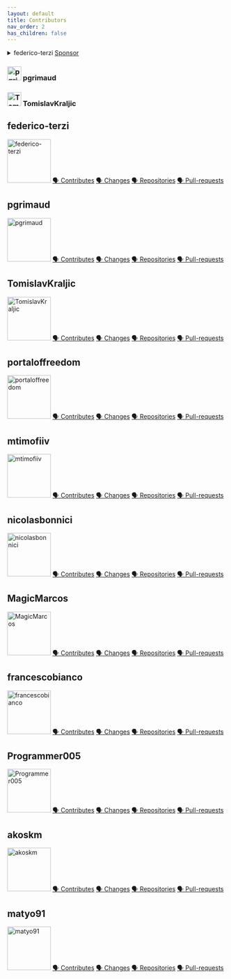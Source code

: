 ```yaml
---
layout: default
title: Contributors
nav_order: 2
has_children: false
---
```


<details>
  <summary>federico-terzi <a class="github-button" href="https://github.com/sponsors/ntkme" data-icon="octicon-heart" aria-label="Sponsor @ntkme on GitHub">Sponsor</a></summary>
  <img src='https://github.com/federico-terzi.png' width='32' height='32' alt='federico-terzi' />
</details>


### <img src='https://github.com/pgrimaud.png' width='32' height='32' alt='pgrimaud' /> pgrimaud 

### <img src='https://github.com/TomislavKraljic.png' width='32' height='32' alt='TomislavKraljic' />  TomislavKraljic



## federico-terzi
<img src='https://github.com/federico-terzi.png' width='100' height='100' alt='federico-terzi' />
<a href='https://github.com/javanile/springboard/pulls?q=is%3Apr+author%3Afederico-terzi' target='_blank'>🗣️ Contributes</a>
<a href='https://github.com/javanile/springboard/commits?author=federico-terzi' target='_blank'>🗣️ Changes</a>
<a href='https://github.com/javanile/springboard/federico-terzi?tab=repositories&type=source&sort=stargazers' target='_blank'>🗣️ Repositories</a>
<a href='https://github.com/pulls?q=is%3Apr+author%3Afederico-terzi' target='_blank'>🗣️ Pull-requests</a>

## pgrimaud
<img src='https://github.com/pgrimaud.png' width='100' height='100' alt='pgrimaud' />
<a href='https://github.com/javanile/springboard/pulls?q=is%3Apr+author%3Apgrimaud' target='_blank'>🗣️ Contributes</a>
<a href='https://github.com/javanile/springboard/commits?author=pgrimaud' target='_blank'>🗣️ Changes</a>
<a href='https://github.com/javanile/springboard/pgrimaud?tab=repositories&type=source&sort=stargazers' target='_blank'>🗣️ Repositories</a>
<a href='https://github.com/pulls?q=is%3Apr+author%3Apgrimaud' target='_blank'>🗣️ Pull-requests</a>

## TomislavKraljic
<img src='https://github.com/TomislavKraljic.png' width='100' height='100' alt='TomislavKraljic' />
<a href='https://github.com/javanile/springboard/pulls?q=is%3Apr+author%3ATomislavKraljic' target='_blank'>🗣️ Contributes</a>
<a href='https://github.com/javanile/springboard/commits?author=TomislavKraljic' target='_blank'>🗣️ Changes</a>
<a href='https://github.com/javanile/springboard/TomislavKraljic?tab=repositories&type=source&sort=stargazers' target='_blank'>🗣️ Repositories</a>
<a href='https://github.com/pulls?q=is%3Apr+author%3ATomislavKraljic' target='_blank'>🗣️ Pull-requests</a>

## portaloffreedom
<img src='https://github.com/portaloffreedom.png' width='100' height='100' alt='portaloffreedom' />
<a href='https://github.com/javanile/springboard/pulls?q=is%3Apr+author%3Aportaloffreedom' target='_blank'>🗣️ Contributes</a>
<a href='https://github.com/javanile/springboard/commits?author=portaloffreedom' target='_blank'>🗣️ Changes</a>
<a href='https://github.com/javanile/springboard/portaloffreedom?tab=repositories&type=source&sort=stargazers' target='_blank'>🗣️ Repositories</a>
<a href='https://github.com/pulls?q=is%3Apr+author%3Aportaloffreedom' target='_blank'>🗣️ Pull-requests</a>

## mtimofiiv
<img src='https://github.com/mtimofiiv.png' width='100' height='100' alt='mtimofiiv' />
<a href='https://github.com/javanile/springboard/pulls?q=is%3Apr+author%3Amtimofiiv' target='_blank'>🗣️ Contributes</a>
<a href='https://github.com/javanile/springboard/commits?author=mtimofiiv' target='_blank'>🗣️ Changes</a>
<a href='https://github.com/javanile/springboard/mtimofiiv?tab=repositories&type=source&sort=stargazers' target='_blank'>🗣️ Repositories</a>
<a href='https://github.com/pulls?q=is%3Apr+author%3Amtimofiiv' target='_blank'>🗣️ Pull-requests</a>

## nicolasbonnici
<img src='https://github.com/nicolasbonnici.png' width='100' height='100' alt='nicolasbonnici' />
<a href='https://github.com/javanile/springboard/pulls?q=is%3Apr+author%3Anicolasbonnici' target='_blank'>🗣️ Contributes</a>
<a href='https://github.com/javanile/springboard/commits?author=nicolasbonnici' target='_blank'>🗣️ Changes</a>
<a href='https://github.com/javanile/springboard/nicolasbonnici?tab=repositories&type=source&sort=stargazers' target='_blank'>🗣️ Repositories</a>
<a href='https://github.com/pulls?q=is%3Apr+author%3Anicolasbonnici' target='_blank'>🗣️ Pull-requests</a>

## MagicMarcos
<img src='https://github.com/MagicMarcos.png' width='100' height='100' alt='MagicMarcos' />
<a href='https://github.com/javanile/springboard/pulls?q=is%3Apr+author%3AMagicMarcos' target='_blank'>🗣️ Contributes</a>
<a href='https://github.com/javanile/springboard/commits?author=MagicMarcos' target='_blank'>🗣️ Changes</a>
<a href='https://github.com/javanile/springboard/MagicMarcos?tab=repositories&type=source&sort=stargazers' target='_blank'>🗣️ Repositories</a>
<a href='https://github.com/pulls?q=is%3Apr+author%3AMagicMarcos' target='_blank'>🗣️ Pull-requests</a>

## francescobianco
<img src='https://github.com/francescobianco.png' width='100' height='100' alt='francescobianco' />
<a href='https://github.com/javanile/springboard/pulls?q=is%3Apr+author%3Afrancescobianco' target='_blank'>🗣️ Contributes</a>
<a href='https://github.com/javanile/springboard/commits?author=francescobianco' target='_blank'>🗣️ Changes</a>
<a href='https://github.com/javanile/springboard/francescobianco?tab=repositories&type=source&sort=stargazers' target='_blank'>🗣️ Repositories</a>
<a href='https://github.com/pulls?q=is%3Apr+author%3Afrancescobianco' target='_blank'>🗣️ Pull-requests</a>

## Programmer005
<img src='https://github.com/Programmer005.png' width='100' height='100' alt='Programmer005' />
<a href='https://github.com/javanile/springboard/pulls?q=is%3Apr+author%3AProgrammer005' target='_blank'>🗣️ Contributes</a>
<a href='https://github.com/javanile/springboard/commits?author=Programmer005' target='_blank'>🗣️ Changes</a>
<a href='https://github.com/javanile/springboard/Programmer005?tab=repositories&type=source&sort=stargazers' target='_blank'>🗣️ Repositories</a>
<a href='https://github.com/pulls?q=is%3Apr+author%3AProgrammer005' target='_blank'>🗣️ Pull-requests</a>

## akoskm
<img src='https://github.com/akoskm.png' width='100' height='100' alt='akoskm' />
<a href='https://github.com/javanile/springboard/pulls?q=is%3Apr+author%3Aakoskm' target='_blank'>🗣️ Contributes</a>
<a href='https://github.com/javanile/springboard/commits?author=akoskm' target='_blank'>🗣️ Changes</a>
<a href='https://github.com/javanile/springboard/akoskm?tab=repositories&type=source&sort=stargazers' target='_blank'>🗣️ Repositories</a>
<a href='https://github.com/pulls?q=is%3Apr+author%3Aakoskm' target='_blank'>🗣️ Pull-requests</a>

## matyo91
<img src='https://github.com/matyo91.png' width='100' height='100' alt='matyo91' />
<a href='https://github.com/javanile/springboard/pulls?q=is%3Apr+author%3Amatyo91' target='_blank'>🗣️ Contributes</a>
<a href='https://github.com/javanile/springboard/commits?author=matyo91' target='_blank'>🗣️ Changes</a>
<a href='https://github.com/javanile/springboard/matyo91?tab=repositories&type=source&sort=stargazers' target='_blank'>🗣️ Repositories</a>
<a href='https://github.com/pulls?q=is%3Apr+author%3Amatyo91' target='_blank'>🗣️ Pull-requests</a>

